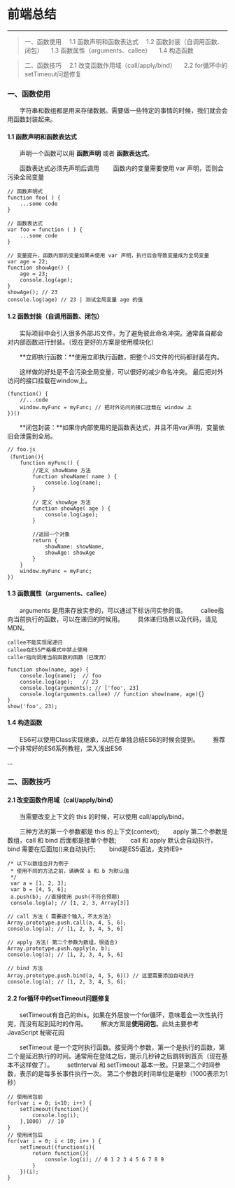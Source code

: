 # 前端总结 #


----------


>一、函数使用
>　1.1 函数声明和函数表达式
>　1.2 函数封装（自调用函数、闭包）
>　1.3 函数属性（arguments、callee）
>　1.4 构造函数

>二、函数技巧
>　2.1 改变函数作用域（call/apply/bind）
>　2.2 for循环中的setTimeout问题修复


### **一、函数使用** 
　　字符串和数组都是用来存储数据。需要做一些特定的事情的时候，我们就会会用函数封装起来。

#### **1.1 函数声明和函数表达式** 

　　声明一个函数可以用 **函数声明** 或者 **函数表达式**。

　　函数表达式必须先声明后调用
　　函数内的变量需要使用 var 声明，否则会污染全局变量

    // 函数声明式
    function foo( ) {
        ...some code
    }
    
    // 函数表达式
    var foo = function ( ) {
        ...some code
    } 

    // 变量提升，函数内部的变量如果未使用 var 声明，执行后会导致变量成为全局变量
    var age = 22;
    function showAge() {
        age = 23;
        console.log(age);
    }
    showAge(); // 23
    console.log(age) // 23 | 测试全局变量 age 的值

#### **1.2 函数封装（自调用函数、闭包）**

　　实际项目中会引入很多外部JS文件，为了避免彼此命名冲突。通常各自都会对内部函数进行封装。（现在更好的方案是使用模块化）

　　**立即执行函数：**使用立即执行函数，把整个JS文件的代码都封装在内。

　　这样做的好处是不会污染全局变量，可以很好的减少命名冲突。
最后把对外访问的接口挂载在window上。

    (function() {
        //...code
        window.myFunc = myFunc; // 把对外访问的接口挂载在 window 上
    })()


　　**闭包封装：**如果你内部使用的是函数表达式，并且不用var声明，变量依旧会泄露到全局。

    // foo.js
    （funtion(){
        function myFunc() {
            //定义 showName 方法
            function showName( name ) {
                console.log(name);
            }
            
            // 定义 showAge 方法
            function showAge( age ) {
                console.log(age);
            }
            
            //返回一个对象
            return {
                showName: showName,
                showAge: showAge
            }
        }
        window.myFunc = myFunc;
    })




#### **1.3 函数属性（arguments、callee）**

　　arguments 是用来存放实参的，可以通过下标访问实参的值。
　　callee指向当前执行的函数，可以在递归的时候用。
　　具体递归场景以及代码，请见MDN。

    callee不能实现尾递归
    callee在ES5严格模式中禁止使用
    caller指向调用当前函数的函数（已废弃）

    function show(name, age) {
        console.log(name);  // foo
        console.log(age);   // 23
        console.log(arguments); // ['foo', 23]
        console.log(arguments.callee) // function show(name, age){}
    }
    show('foo', 23);

#### **1.4 构造函数**

　　ES6可以使用Class实现继承，以后在单独总结ES6的时候会提到。
　　推荐一个非常好的ES6系列教程，深入浅出ES6

  ...

### **二、函数技巧**
#### **2.1 改变函数作用域（call/apply/bind）**

　　当需要改变上下文的 this 的时候，可以使用 call/apply/bind。

　　三种方法的第一个参数都是 this 的上下文(context);
　　apply 第二个参数是数组，call 和 bind 后面都是接单个参数;
　　call 和 apply 默认会自动执行，bind 需要在后面加()来自动执行;
　　bind是ES5语法，支持IE9+

    /* 以下以数组合并为例子
     * 使用不同的方法之前，请确保 a 和 b 为默认值
     */
     var a = [1, 2, 3];
     var b = [4, 5, 6];
     a.push(b); //直接使用 push(不符合预期)
     console.log(a); // [1, 2, 3, Array[3]]
    
    // call 方法（ 需要逐个输入，不太方法)
    Array.prototype.push.call(a, 4, 5, 6);
    console.log(a); // [1, 2, 3, 4, 5, 6]
    
    // apply 方法( 第二个参数为数组，很适合)
    Array.prototype.push.apply(a, b);
    console.log(a); // [1, 2, 3, 4, 5, 6]
    
    // bind 方法
    Array.prototype.push.bind(a, 4, 5, 6)() // 这里需要添加自动执行
    console.log(a); // [1, 2, 3, 4, 5, 6];
    

#### **2.2 for循环中的setTimeout问题修复**

　　setTimeout有自己的this。如果在外层放一个for循环，意味着会一次性执行完，而没有起到延时的作用。
　　解决方案是**使用闭包**。此处主要参考JavaScript 秘密花园

　　setTimeout 是一个定时执行函数。接受两个参数，第一个是执行的函数，第二个是延迟执行的时间。通常用在登陆之后，提示几秒钟之后跳转到首页（现在基本不这样做了）。
　　setInterval 和 setTimeout 基本一致。只是第二个时间参数，表示的是每多长事件执行一次。
第二个参数的时间单位是毫秒（1000表示为1秒）



    // 使用闭包前
    for(var i = 0; i<10; i++) {
        setTimeout(function(){
            console.log(i);
        },1000)  // 10
    }
    // 使用闭包后
    for(var i = 0; i < 10; i++ ) {
        setTimeout((function(i){
            return function(){
                console.log(i); // 0 1 2 3 4 5 6 7 8 9
            }
        })(i);
    }




